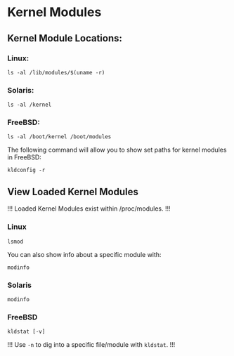 # Kernel Modules

## Kernel Module Locations:

### Linux:

```
ls -al /lib/modules/$(uname -r)
```

### Solaris:

```
ls -al /kernel
```

### FreeBSD:

```
ls -al /boot/kernel /boot/modules
```

The following command will allow you to show set paths for kernel modules in FreeBSD:

```
kldconfig -r
```

## View Loaded Kernel Modules 

!!!
Loaded Kernel Modules exist within /proc/modules.
!!!

### Linux

```
lsmod 
```

You can also show info about a specific module with: 

```
modinfo
```

### Solaris

```
modinfo 
```

### FreeBSD

```
kldstat [-v]  
```

!!!
Use `-n` to dig into a specific file/module with `kldstat`.
!!!